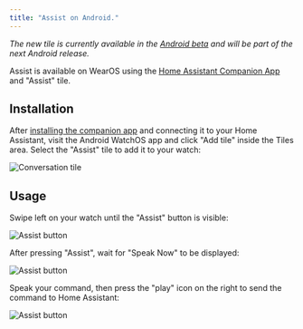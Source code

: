 ```yaml
---
title: "Assist on Android."
---
```


_The new tile is currently available in the [Android beta](https://play.google.com/apps/testing/io.homeassistant.companion.android) and will be part of the next Android release._

Assist is available on WearOS using the [Home Assistant Companion App](https://companion.home-assistant.io/) and "Assist" tile.

<lite-youtube videoid="Dr_ZCbt8w5k" videotitle="Assist on Android Wear"></lite-youtube>

## Installation

After [installing the companion app](https://companion.home-assistant.io/docs/getting_started/) and connecting it to your Home Assistant, visit the Android WatchOS app and click "Add tile" inside the Tiles area. Select the "Assist" tile to add it to your watch:

![Conversation tile](/images/assist/android_tile.png)


## Usage

Swipe left on your watch until the "Assist" button is visible:

![Assist button](/images/assist/android_watch_1.png)

After pressing "Assist", wait for "Speak Now" to be displayed:

![Assist button](/images/assist/android_watch_2.png)

Speak your command, then press the "play" icon on the right to send the command to Home Assistant:

![Assist button](/images/assist/android_watch_3.png)
